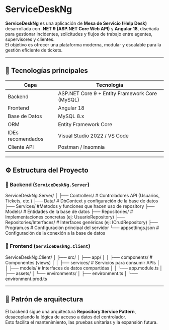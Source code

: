 # ServiceDeskNg

**ServiceDeskNg** es una aplicación de **Mesa de Servicio (Help Desk)** desarrollada con **.NET 9 (ASP.NET Core Web API)** y **Angular 18**, diseñada para gestionar incidentes, solicitudes y flujos de trabajo entre agentes, supervisores y clientes.  
El objetivo es ofrecer una plataforma moderna, modular y escalable para la gestión eficiente de tickets.

---

## 🚀 Tecnologías principales

| Capa | Tecnología |
|------|-------------|
| Backend | ASP.NET Core 9 + Entity Framework Core (MySQL) |
| Frontend | Angular 18 |
| Base de Datos | MySQL 8.x |
| ORM | Entity Framework Core |
| IDEs recomendados | Visual Studio 2022 / VS Code |
| Cliente API | Postman / Insomnia |

---

## ⚙️ Estructura del Proyecto

### 📁 Backend (`ServiceDeskNg.Server`)

ServiceDeskNg.Server/
│
├── Controllers/ # Controladores API (Usuarios, Tickets, etc.)
├── Data/ # DbContext y configuración de la base de datos
├── Services/ #Metodos y funciones que hacen uso de repository
├── Models/ # Entidades de la base de datos
├── Repositories/ # Implementaciones concretas (ej: UsuarioRepository)
├── Repositories/Interfaces/ # Interfaces genéricas (ej: ICrudRepository)
├── Program.cs # Configuración principal del servidor
└── appsettings.json # Configuración de la conexión a la base de datos

### 📁 Frontend (`ServiceDeskNg.Client`)

ServiceDeskNg.Client/
│
├── src/
│ ├── app/
│ │ ├── components/ # Componentes (views)
│ │ ├── services/ # Servicios para consumir APIs
│ │ ├── models/ # Interfaces de datos compartidas
│ │ └── app.module.ts
│ ├── assets/
│ └── environments/
│ ├── environment.ts
│ └── environment.prod.ts

---

## 🧩 Patrón de arquitectura

El backend sigue una arquitectura **Repository Service Pattern**, desacoplando la lógica de acceso a datos del controlador.  
Esto facilita el mantenimiento, las pruebas unitarias y la expansión futura.


